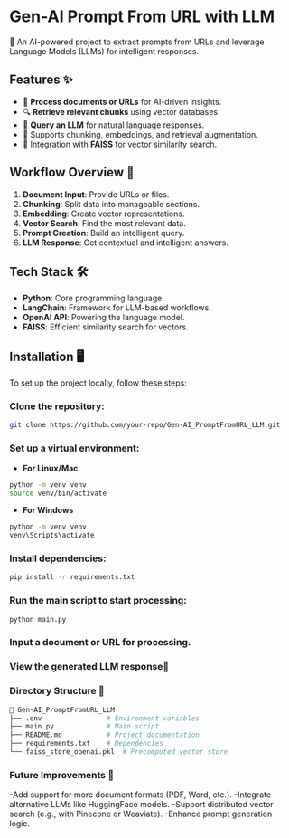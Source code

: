 # Gen-AI Prompt From URL with LLM
🚀 An AI-powered project to extract prompts from URLs and leverage Language Models (LLMs) for intelligent responses.

## Features ✨
- 📄 **Process documents or URLs** for AI-driven insights.
- 🔍 **Retrieve relevant chunks** using vector databases.
- 🤖 **Query an LLM** for natural language responses.
- 🧩 Supports chunking, embeddings, and retrieval augmentation.
- 💾 Integration with **FAISS** for vector similarity search.

## Workflow Overview 🔗
1. **Document Input**: Provide URLs or files.
2. **Chunking**: Split data into manageable sections.
3. **Embedding**: Create vector representations.
4. **Vector Search**: Find the most relevant data.
5. **Prompt Creation**: Build an intelligent query.
6. **LLM Response**: Get contextual and intelligent answers.

## Tech Stack 🛠️
- **Python**: Core programming language.
- **LangChain**: Framework for LLM-based workflows.
- **OpenAI API**: Powering the language model.
- **FAISS**: Efficient similarity search for vectors.

## Installation 🖥️
To set up the project locally, follow these steps:

### Clone the repository:
```bash
git clone https://github.com/your-repo/Gen-AI_PromptFromURL_LLM.git
```

### Set up a virtual environment:
- **For Linux/Mac**
```bash
python -m venv venv
source venv/bin/activate
```
  
- **For Windows**
```bash
python -m venv venv
venv\Scripts\activate
```
### Install dependencies:
```bash
pip install -r requirements.txt
```

### Run the main script to start processing:
```bash
python main.py
```

### Input a document or URL for processing.
### View the generated LLM response🌟

### Directory Structure 📂
```bash
📂 Gen-AI_PromptFromURL_LLM
├── .env                # Environment variables
├── main.py             # Main script
├── README.md           # Project documentation
├── requirements.txt    # Dependencies
└── faiss_store_openai.pkl  # Precomputed vector store
```

### Future Improvements 🌟
-Add support for more document formats (PDF, Word, etc.).
-Integrate alternative LLMs like HuggingFace models.
-Support distributed vector search (e.g., with Pinecone or Weaviate).
-Enhance prompt generation logic.
